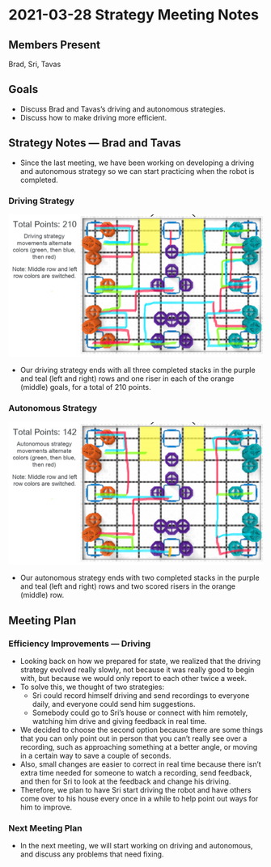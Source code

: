 # 2021-03-28 Strategy Meeting Notes

## Members Present
Brad, Sri, Tavas

## Goals
- Discuss Brad and Tavas’s driving and autonomous strategies.
- Discuss how to make driving more efficient.

## Strategy Notes — Brad and Tavas

- Since the last meeting, we have been working on developing a driving and autonomous strategy so we can start practicing when the robot is completed.

### Driving Strategy

![Strategy](../img/2021-03-28-driving-strategy.png)

- Our driving strategy ends with all three completed stacks in the purple and teal (left and right) rows and one riser in each of the orange (middle) goals, for a total of 210 points.

### Autonomous Strategy

![Strategy](../img/2021-03-28-autonomous-strategy.png)

- Our autonomous strategy ends with two completed stacks in the purple and teal (left and right) rows and two scored risers in the orange (middle) row.

## Meeting Plan

### Efficiency Improvements — Driving

- Looking back on how we prepared for state, we realized that the driving strategy evolved really slowly, not because it was really good to begin with, but because we would only report to each other twice a week. 
- To solve this, we thought of two strategies:
  - Sri could record himself driving and send recordings to everyone daily, and everyone could send him suggestions.
  - Somebody could go to Sri’s house or connect with him remotely, watching him drive and giving feedback in real time.
- We decided to choose the second option because there are some things that you can only point out in person that you can’t really see over a recording, such as approaching something at a better angle, or moving in a certain way to save a couple of seconds. 
- Also, small changes are easier to correct in real time because there isn’t extra time needed for someone to watch a recording, send feedback, and then for Sri to look at the feedback and change his driving.
- Therefore, we plan to have Sri start driving the robot and have others come over to his house every once in a while to help point out ways for him to improve.

### Next Meeting Plan

- In the next meeting, we will start working on driving and autonomous, and discuss any problems that need fixing.

